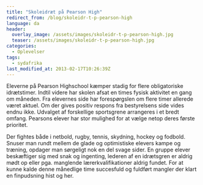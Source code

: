 ```yaml
---
title: "Skoleidræt på Pearson High"
redirect_from: /blog/skoleidr-t-p-pearson-high
language: da
header:
  overlay_image: /assets/images/skoleidr-t-p-pearson-high.jpg
  teaser: /assets/images/skoleidr-t-p-pearson-high.jpg
categories:
  - Oplevelser
tags:
  - sydafrika
last_modified_at: 2013-02-17T10:26:39Z
---
```


Eleverne på Pearson Highschool kæmper stadig for flere obligatoriske idrætstimer. Indtil videre har skolen afsat en times fysisk aktivitet en gang om måneden. Fra elevernes side har forespørgslen om flere timer allerede været aktuel. Om der gives positiv respons fra bestyrelsens side vides endnu ikke. Udvalget af forskellige sportsgrene arrangeres i et bredt omfang. Pearsons elever har stor mulighed for at vælge netop deres første prioritet.

Der fightes både i netbold, rugby, tennis, skydning, hockey og fodbold. Snuser man rundt mellem de glade og optimistiske elevers kampe og træning, opdager man sørgeligt nok en del svage sider. En gruppe elever beskæftiger sig med snak og ingenting, lederen af en idrætsgren er aldrig mødt op eller pga. manglende lærerkvalifikationer aldrig fundet. For at kunne kalde denne månedlige time succesfuld og fuldført mangler der klart en finpudsning hist og her.
